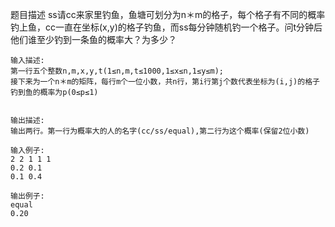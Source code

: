 题目描述
ss请cc来家里钓鱼，鱼塘可划分为n＊m的格子，每个格子有不同的概率钓上鱼，cc一直在坐标(x,y)的格子钓鱼，而ss每分钟随机钓一个格子。问t分钟后他们谁至少钓到一条鱼的概率大？为多少？

	输入描述:
	第一行五个整数n,m,x,y,t(1≤n,m,t≤1000,1≤x≤n,1≤y≤m);
	接下来为一个n＊m的矩阵，每行m个一位小数，共n行，第i行第j个数代表坐标为(i,j)的格子钓到鱼的概率为p(0≤p≤1)


	输出描述:
	输出两行。第一行为概率大的人的名字(cc/ss/equal),第二行为这个概率(保留2位小数)

	输入例子:
	2 2 1 1 1
	0.2 0.1
	0.1 0.4

	输出例子:
	equal
	0.20